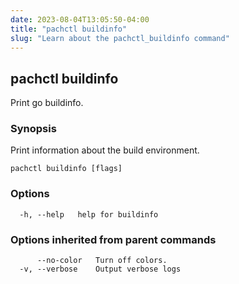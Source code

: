 ```yaml
---
date: 2023-08-04T13:05:50-04:00
title: "pachctl buildinfo"
slug: "Learn about the pachctl_buildinfo command"
---
```


## pachctl buildinfo

Print go buildinfo.

### Synopsis

Print information about the build environment.

```
pachctl buildinfo [flags]
```

### Options

```
  -h, --help   help for buildinfo
```

### Options inherited from parent commands

```
      --no-color   Turn off colors.
  -v, --verbose    Output verbose logs
```